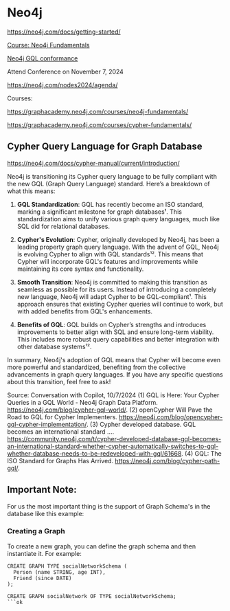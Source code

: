 # Neo4j

https://neo4j.com/docs/getting-started/

[Course: Neo4j Fundamentals](https://graphacademy.neo4j.com/courses/neo4j-fundamentals/)

[Neo4j GQL conformance](https://neo4j.com/docs/cypher-manual/current/appendix/gql-conformance/)

Attend Conference on November 7, 2024

https://neo4j.com/nodes2024/agenda/

Courses:

https://graphacademy.neo4j.com/courses/neo4j-fundamentals/

https://graphacademy.neo4j.com/courses/cypher-fundamentals/

## Cypher Query Language for Graph Database

https://neo4j.com/docs/cypher-manual/current/introduction/

Neo4j is transitioning its Cypher query language to be fully compliant with the new GQL (Graph Query Language) standard. Here’s a breakdown of what this means:

1. **GQL Standardization**: GQL has recently become an ISO standard, marking a significant milestone for graph databases¹. This standardization aims to unify various graph query languages, much like SQL did for relational databases.

2. **Cypher's Evolution**: Cypher, originally developed by Neo4j, has been a leading property graph query language. With the advent of GQL, Neo4j is evolving Cypher to align with GQL standards¹². This means that Cypher will incorporate GQL's features and improvements while maintaining its core syntax and functionality.

3. **Smooth Transition**: Neo4j is committed to making this transition as seamless as possible for its users. Instead of introducing a completely new language, Neo4j will adapt Cypher to be GQL-compliant¹. This approach ensures that existing Cypher queries will continue to work, but with added benefits from GQL's enhancements.

4. **Benefits of GQL**: GQL builds on Cypher’s strengths and introduces improvements to better align with SQL and ensure long-term viability. This includes more robust query capabilities and better integration with other database systems¹².

In summary, Neo4j's adoption of GQL means that Cypher will become even more powerful and standardized, benefiting from the collective advancements in graph query languages. If you have any specific questions about this transition, feel free to ask!

Source: Conversation with Copilot, 10/7/2024
(1) GQL is Here: Your Cypher Queries in a GQL World - Neo4j Graph Data Platform. https://neo4j.com/blog/cypher-gql-world/.
(2) openCypher Will Pave the Road to GQL for Cypher Implementers. https://neo4j.com/blog/opencypher-gql-cypher-implementation/.
(3) Cypher developed database. GQL becomes an international standard .... https://community.neo4j.com/t/cypher-developed-database-gql-becomes-an-international-standard-whether-cypher-automatically-switches-to-gql-whether-database-needs-to-be-redeveloped-with-gql/61668.
(4) GQL: The ISO Standard for Graphs Has Arrived. https://neo4j.com/blog/cypher-path-gql/.


## Important Note:

For us the most important thing is the support of Graph Schema's in the database like this example:

### Creating a Graph
To create a new graph, you can define the graph schema and then instantiate it. For example:

```gql
CREATE GRAPH TYPE socialNetworkSchema (
  Person (name STRING, age INT),
  Friend (since DATE)
);

CREATE GRAPH socialNetwork OF TYPE socialNetworkSchema;
```ok